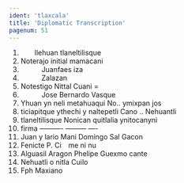 ```yaml
---
ident: 'tlaxcala'
title: 'Diplomatic Transcription'
pagenum: 51
---
```

1.   llehuan tlaneltilisque
2. Noterajo initial mamacani
3.    Juanfaes iza
4.    Zalazan
5. Notestigo Nittal Cuani =
6.    Jose Bernardo Vasque
7. Yhuan yn neli metahuaqui No.. ymixpan jos
8. ticiapitque ythechi y naltepetli Cano .. Nehuantli
9. tlaneltilisque Nonican quitlalia ynitocanyni
10. firma ———- ——— —-
11. Juan y lario Mani Domingo Sal Gacon
12. Fenicte P. Ci me ni nu
13. Alguasil Aragon Phelipe Guexmo cante
14. Nehuatli o nitla Cuilo
15. Fph Maxiano


